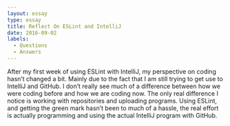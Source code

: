 ```yaml
---
layout: essay
type: essay
title: Reflect On ESLint and IntelliJ
date: 2016-09-02
labels:
  - Questions
  - Answers
---
```

After my first week of using ESLint with IntelliJ, my perspective on coding hasn’t changed a bit. Mainly due to the fact that I am still trying to get use to IntelliJ and GitHub. I don’t really see much of a difference between how we were coding before and how we are coding now. The only real difference I notice is working with repositories and uploading programs. Using ESLint, and getting the green mark hasn’t been  to much of a hassle, the real effort is actually programming and using the actual IntelliJ program with GitHub.
